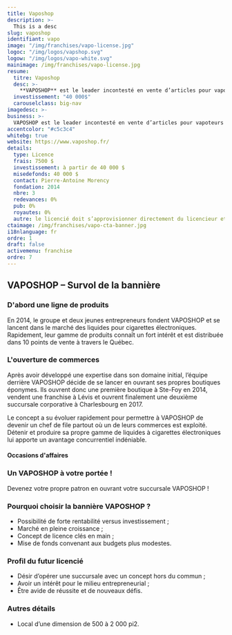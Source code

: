 ```yaml
---
title: Vaposhop
description: >-
  This is a desc
slug: vaposhop
identifiant: vapo
image: "/img/franchises/vapo-license.jpg"
logoc: "/img/logos/vapshop.svg"
logow: "/img/logos/vapo-white.svg"
mainimage: /img/franchises/vapo-license.jpg
resume:
  titre: Vaposhop
  desc: >-
    **VAPOSHOP** est le leader incontesté en vente d’articles pour vapoteurs à Québec. Répondant à une demande grandissante pour un marché l’étant tout autant, leur inventaire impressionnant de produits distincts et de qualité comblera les attentes de tous types de consommateurs, tant les nouveaux utilisateurs que les plus initiés.   
  investissement: "40 000$"
  carouselclass: big-nav 
imagedesc: >-
business: >-
  VAPOSHOP est le leader incontesté en vente d’articles pour vapoteurs à Québec. Répondant à une demande grandissante pour un marché l’étant tout autant, leur inventaire impressionnant de produits distincts et de qualité comblera les attentes de tous types de consommateurs, tant les nouveaux utilisateurs que les plus initiés.   
accentcolor: "#c5c3c4"
whitebg: true
website: https://www.vaposhop.fr/
details:
  type: Licence
  frais: 7500 $
  investissement: à partir de 40 000 $ 
  misedefonds: 40 000 $
  contact: Pierre-Antoine Morency
  fondation: 2014
  nbre: 3
  redevances: 0%
  pub: 0%
  royautes: 0%
  autre: le licencié doit s’approvisionner directement du licencieur et par conséquent, celui-ci retient une marge sur tous les produits (entre 5 et 20%).
ctaimage: /img/franchises/vapo-cta-banner.jpg
i18nlanguage: fr
ordre: 1
draft: false
activemenu: franchise
ordre: 7
---
```

## VAPOSHOP – Survol de la bannière

### D'abord une ligne de produits 

En 2014, le groupe et deux jeunes entrepreneurs fondent VAPOSHOP et se lancent dans le marché des liquides pour cigarettes électroniques. Rapidement, leur gamme de produits connaît un fort intérêt et est distribuée dans 10 points de vente à travers le Québec. 

### L'ouverture de commerces 

Après avoir développé une expertise dans son domaine initial, l’équipe derrière VAPOSHOP décide de se lancer en ouvrant ses propres boutiques éponymes. Ils ouvrent donc une première boutique à Ste-Foy en 2014, vendent une franchise à Lévis et ouvrent finalement une deuxième succursale corporative à Charlesbourg en 2017. 

Le concept a su évoluer rapidement pour permettre à VAPOSHOP de devenir un chef de file partout où un de leurs commerces est exploité. Détenir et produire sa propre gamme de liquides à cigarettes électroniques lui apporte un avantage concurrentiel indéniable.   

#### Occasions d'affaires

### Un VAPOSHOP à votre portée !

Devenez votre propre patron en ouvrant votre succursale VAPOSHOP !

### Pourquoi choisir la bannière VAPOSHOP ?

- Possibilité de forte rentabilité versus investissement ;
- Marché en pleine croissance ;
- Concept de licence clés en main ; 
- Mise de fonds convenant aux budgets plus modestes. 

### Profil du futur licencié

- Désir d’opérer une succursale avec un concept hors du commun ;
- Avoir un intérêt pour le milieu entrepreneurial ;
- Être avide de réussite et de nouveaux défis. 

### Autres détails 

- Local d’une dimension de 500 à 2 000 pi2.
 



